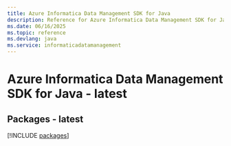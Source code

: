 ```yaml
---
title: Azure Informatica Data Management SDK for Java
description: Reference for Azure Informatica Data Management SDK for Java
ms.date: 06/16/2025
ms.topic: reference
ms.devlang: java
ms.service: informaticadatamanagement
---
```

# Azure Informatica Data Management SDK for Java - latest
## Packages - latest
[!INCLUDE [packages](informatica-data-management-index.md)]
